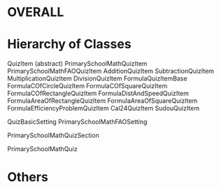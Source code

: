 # OVERALL

# Hierarchy of Classes
QuizItem (abstract)
    PrimarySchoolMathQuizItem
        PrimarySchoolMathFAOQuizItem
            AdditionQuizItem
            SubtractionQuizItem
            MultiplicationQuizItem
            DivisionQuizItem
        FormulaQuizItemBase
            FormulaCOfCircleQuizItem
            FormulaCOfSquareQuizItem
            FormulaCOfRectangleQuizItem
            FormulaDistAndSpeedQuizItem
            FormulaAreaOfRectangleQuizItem
            FormulaAreaOfSquareQuizItem
            FormulaEfficiencyProblemQuizItem
        Cal24QuizItem
        SudouQuizItem

QuizBasicSetting
    PrimarySchoolMathFAOSetting

PrimarySchoolMathQuizSection

PrimarySchoolMathQuiz

# Others